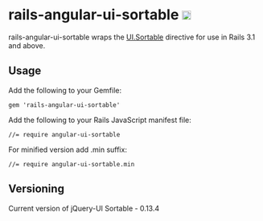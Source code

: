 # rails-angular-ui-sortable <a href="http://badge.fury.io/rb/rails-angular-ui-sortable"><img src="https://badge.fury.io/rb/rails-angular-ui-sortable.svg" alt="Gem Version" height="18"></a>

rails-angular-ui-sortable wraps the [UI.Sortable](https://github.com/angular-ui/ui-sortable) directive for use in Rails 3.1 and above.

## Usage

Add the following to your Gemfile:

    gem 'rails-angular-ui-sortable'

Add the following to your Rails JavaScript manifest file:

    //= require angular-ui-sortable

For minified version add .min suffix:

    //= require angular-ui-sortable.min

## Versioning

Current version of jQuery-UI Sortable - 0.13.4
